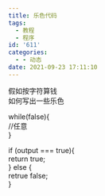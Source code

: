 ```yaml
---
title: 乐色代码
tags:
  - 教程
  - 程序
id: '611'
categories:
  - - 动态
date: 2021-09-23 17:11:10
---
```


假如按字符算钱  
如何写出一些乐色

while(false){  
//任意  
}

if (output === true){  
return true;  
} else {  
retrue false;  
}